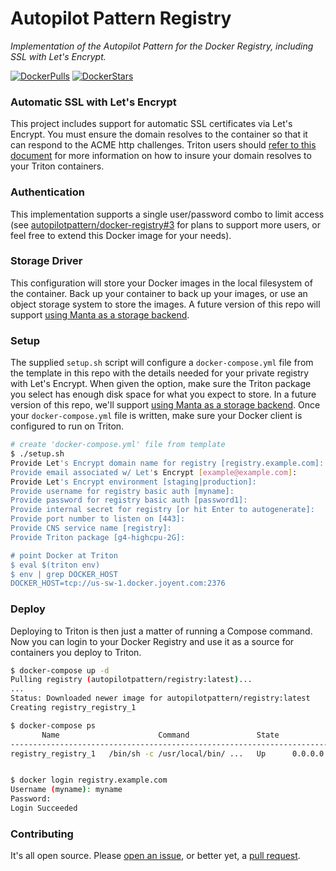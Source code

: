 # Autopilot Pattern Registry

*Implementation of the Autopilot Pattern for the Docker Registry, including SSL with Let's Encrypt.*

[![DockerPulls](https://img.shields.io/docker/pulls/autopilotpattern/registry.svg)](https://registry.hub.docker.com/u/autopilotpattern/registry/)
[![DockerStars](https://img.shields.io/docker/stars/autopilotpattern/registry.svg)](https://registry.hub.docker.com/u/autopilotpattern/registry/)

### Automatic SSL with Let's Encrypt

This project includes support for automatic SSL certificates via Let's Encrypt. You must ensure the domain resolves to the container so that it can respond to the ACME http challenges. Triton users should [refer to this document](https://docs.joyent.com/public-cloud/network/cns/faq#can-i-use-my-own-domain-name-with-triton-cns) for more information on how to insure your domain resolves to your Triton containers.

### Authentication

This implementation supports a single user/password combo to limit access (see [autopilotpattern/docker-registry#3](https://github.com/autopilotpattern/docker-registry/issues/3) for plans to support more users, or feel free to extend this Docker image for your needs).

### Storage Driver

This configuration will store your Docker images in the local filesystem of the container. Back up your container to back up your images, or use an object storage system to store the images. A future version of this repo will support [using Manta as a storage backend](https://github.com/docker/distribution/issues/2041).

### Setup

The supplied `setup.sh` script will configure a `docker-compose.yml` file from the template in this repo with the details needed for your private registry with Let's Encrypt. When given the option, make sure the Triton package you select has enough disk space for what you expect to store. In a future version of this repo, we'll support [using Manta as a storage backend](https://github.com/docker/distribution/issues/2041). Once your `docker-compose.yml` file is written, make sure your Docker client is configured to run on Triton.


```bash
# create 'docker-compose.yml' file from template
$ ./setup.sh
Provide Let's Encrypt domain name for registry [registry.example.com]:
Provide email associated w/ Let's Encrypt [example@example.com]:
Provide Let's Encrypt environment [staging|production]:
Provide username for registry basic auth [myname]:
Provide password for registry basic auth [password1]:
Provide internal secret for registry [or hit Enter to autogenerate]:
Provide port number to listen on [443]:
Provide CNS service name [registry]:
Provide Triton package [g4-highcpu-2G]:

# point Docker at Triton
$ eval $(triton env)
$ env | grep DOCKER_HOST
DOCKER_HOST=tcp://us-sw-1.docker.joyent.com:2376

```

### Deploy

Deploying to Triton is then just a matter of running a Compose command. Now you can login to your Docker Registry and use it as a source for containers you deploy to Triton.


```bash
$ docker-compose up -d
Pulling registry (autopilotpattern/registry:latest)...
...
Status: Downloaded newer image for autopilotpattern/registry:latest
Creating registry_registry_1

$ docker-compose ps
       Name                      Command               State               Ports
---------------------------------------------------------------------------------------------
registry_registry_1   /bin/sh -c /usr/local/bin/ ...   Up      0.0.0.0:443->443/tcp, 5000/tcp


$ docker login registry.example.com
Username (myname): myname
Password:
Login Succeeded

```

### Contributing

It's all open source. Please [open an issue](https://github.com/autopilotpattern/docker-registry/issues), or better yet, a [pull request](https://github.com/autopilotpattern/docker-registry/pulls).
